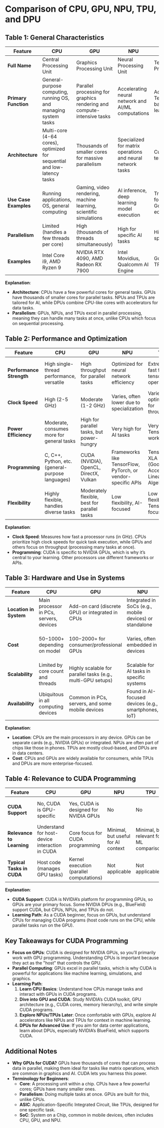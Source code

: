 # Comparison of CPU, GPU, NPU, TPU, and DPU

## Table 1: General Characteristics
| **Feature**              | **CPU**                                                                 | **GPU**                                                                 | **NPU**                                                                 | **TPU**                                                                 | **DPU**                                                                 |
|--------------------------|-------------------------------------------------------------------------|-------------------------------------------------------------------------|-------------------------------------------------------------------------|-------------------------------------------------------------------------|-------------------------------------------------------------------------|
| **Full Name**            | Central Processing Unit                                                 | Graphics Processing Unit                                                | Neural Processing Unit                                                  | Tensor Processing Unit                                                  | Data Processing Unit                                                    |
| **Primary Function**     | General-purpose computing, running OS, and managing system tasks         | Parallel processing for graphics rendering and compute-intensive tasks  | Accelerating neural network and AI/ML computations                      | Accelerating TensorFlow-based machine learning tasks                     | Offloading data-centric tasks (networking, storage, security)            |
| **Architecture**         | Multi-core (4-64 cores), optimized for sequential and low-latency tasks  | Thousands of smaller cores for massive parallelism                      | Specialized for matrix operations and neural network tasks               | Custom ASIC for tensor operations                                       | Combines CPU-like cores with accelerators for networking/storage         |
| **Use Case Examples**    | Running applications, OS, general computing                              | Gaming, video rendering, machine learning, scientific simulations       | AI inference, deep learning model execution                             | Training/inference for ML models in Google’s ecosystem                   | Data center networking, storage management, security processing          |
| **Parallelism**          | Limited (handles a few threads per core)                                 | High (thousands of threads simultaneously)                              | High for specific AI tasks                                              | High for tensor-specific tasks                                          | Moderate, focused on data tasks                                          |
| **Examples**             | Intel Core i9, AMD Ryzen 9                                              | NVIDIA RTX 4090, AMD Radeon RX 7900                                     | Intel Movidius, Qualcomm AI Engine                                      | Google Cloud TPU v5                                                     | NVIDIA BlueField, Fungible DPU                                          |

**Explanation**:
- **Architecture**: CPUs have a few powerful cores for general tasks. GPUs have thousands of smaller cores for parallel tasks. NPUs and TPUs are tailored for AI, while DPUs combine CPU-like cores with accelerators for data tasks.
- **Parallelism**: GPUs, NPUs, and TPUs excel in parallel processing, meaning they can handle many tasks at once, unlike CPUs which focus on sequential processing.

## Table 2: Performance and Optimization
| **Feature**              | **CPU**                                                                 | **GPU**                                                                 | **NPU**                                                                 | **TPU**                                                                 | **DPU**                                                                 |
|--------------------------|-------------------------------------------------------------------------|-------------------------------------------------------------------------|-------------------------------------------------------------------------|-------------------------------------------------------------------------|-------------------------------------------------------------------------|
| **Performance Strength** | High single-thread performance, versatile                               | High throughput for parallel tasks                                      | Optimized for neural network efficiency                                 | Extremely fast for tensor operations                                    | High efficiency for data-specific tasks                                 |
| **Clock Speed**          | High (2-5 GHz)                                                         | Moderate (1-2 GHz)                                                     | Varies, often lower due to specialization                               | Varies, optimized for throughput                                        | Moderate, similar to CPU                                                |
| **Power Efficiency**     | Moderate, consumes more for general tasks                               | High for parallel tasks, but power-hungry                               | Very high for AI tasks                                                 | Very high for TensorFlow workloads                                      | High for data center tasks                                              |
| **Programming**          | C, C++, Python, etc. (general-purpose languages)                        | CUDA (NVIDIA), OpenCL, DirectX, Vulkan                                  | Frameworks like TensorFlow, PyTorch, or vendor-specific APIs            | TensorFlow, XLA (Google’s Accelerated Linear Algebra)                   | DPDK, custom APIs, or Linux-based programming                           |
| **Flexibility**          | Highly flexible, handles diverse tasks                                  | Moderately flexible, best for parallel tasks                           | Low flexibility, AI-focused                                             | Low flexibility, TensorFlow-focused                                     | Moderate, focused on data center tasks                                  |

**Explanation**:
- **Clock Speed**: Measures how fast a processor runs (in GHz). CPUs prioritize high clock speeds for quick task execution, while GPUs and others focus on throughput (processing many tasks at once).
- **Programming**: CUDA is specific to NVIDIA GPUs, which is why it’s central to your learning. Other processors use different frameworks or APIs.

## Table 3: Hardware and Use in Systems
| **Feature**              | **CPU**                                                                 | **GPU**                                                                 | **NPU**                                                                 | **TPU**                                                                 | **DPU**                                                                 |
|--------------------------|-------------------------------------------------------------------------|-------------------------------------------------------------------------|-------------------------------------------------------------------------|-------------------------------------------------------------------------|-------------------------------------------------------------------------|
| **Location in System**   | Main processor in PCs, servers, devices                                 | Add-on card (discrete GPU) or integrated in CPUs                        | Integrated in SoCs (e.g., mobile devices) or standalone                 | Cloud-based or custom hardware (e.g., Google data centers)              | Data center servers, network cards                                      |
| **Cost**                 | $50-$1000+ depending on model                                          | $100-$2000+ for consumer/professional GPUs                             | Varies, often embedded in devices                                       | Cloud subscription or custom hardware (expensive)                       | $1000+ for enterprise-grade DPUs                                        |
| **Scalability**          | Limited by core count and threads                                       | Highly scalable for parallel tasks (e.g., multi-GPU setups)             | Scalable for AI tasks in specific systems                               | Highly scalable in cloud environments                                   | Scalable in data center environments                                    |
| **Availability**         | Ubiquitous in all computing devices                                     | Common in PCs, servers, and some mobile devices                         | Found in AI-focused devices (e.g., smartphones, IoT)                    | Primarily in Google Cloud or custom systems                             | Primarily in enterprise data centers                                    |

**Explanation**:
- **Location**: CPUs are the main processors in any device. GPUs can be separate cards (e.g., NVIDIA GPUs) or integrated. NPUs are often part of chips like those in phones. TPUs are mostly cloud-based, and DPUs are in data centers.
- **Cost**: CPUs and GPUs are widely available for consumers, while TPUs and DPUs are more enterprise-focused.

## Table 4: Relevance to CUDA Programming
| **Feature**              | **CPU**                                                                 | **GPU**                                                                 | **NPU**                                                                 | **TPU**                                                                 | **DPU**                                                                 |
|--------------------------|-------------------------------------------------------------------------|-------------------------------------------------------------------------|-------------------------------------------------------------------------|-------------------------------------------------------------------------|-------------------------------------------------------------------------|
| **CUDA Support**         | No, CUDA is GPU-specific                                                | Yes, CUDA is designed for NVIDIA GPUs                                   | No                                                                     | No                                                                     | Limited (some NVIDIA DPUs like BlueField support CUDA)                  |
| **Relevance to Learning** | Understand for host-device interaction in CUDA                          | Core focus for CUDA programming                                        | Minimal, but useful for AI context                                     | Minimal, but relevant for ML comparisons                               | Minimal, but relevant for data center CUDA applications                 |
| **Typical Tasks in CUDA**| Host code (manages GPU tasks)                                           | Kernel execution (parallel computations)                                | Not applicable                                                         | Not applicable                                                         | Network/storage acceleration (if CUDA-supported)                        |

**Explanation**:
- **CUDA Support**: CUDA is NVIDIA’s platform for programming GPUs, so GPUs are your primary focus. Some NVIDIA DPUs (e.g., BlueField) support CUDA, but CPUs, NPUs, and TPUs do not.
- **Learning Path**: As a CUDA beginner, focus on GPUs, but understand CPUs for managing CUDA programs (host code runs on the CPU, while parallel tasks run on the GPU).

## Key Takeaways for CUDA Programming
- **Focus on GPUs**: CUDA is designed for NVIDIA GPUs, so you’ll primarily work with GPU programming. Understanding CPUs is important because they act as the "host" that controls the GPU.
- **Parallel Computing**: GPUs excel in parallel tasks, which is why CUDA is powerful for applications like machine learning, simulations, and graphics.
- **Learning Path**:
  1. **Learn CPU Basics**: Understand how CPUs manage tasks and interact with GPUs in CUDA programs.
  2. **Dive into GPU and CUDA**: Study NVIDIA’s CUDA toolkit, GPU architecture (e.g., CUDA cores, memory hierarchy), and write simple CUDA programs.
  3. **Explore NPUs/TPUs Later**: Once comfortable with GPUs, explore AI accelerators like NPUs and TPUs for context in machine learning.
  4. **DPUs for Advanced Use**: If you aim for data center applications, learn about DPUs, especially NVIDIA’s BlueField, which supports CUDA.

## Additional Notes
- **Why GPUs for CUDA?** GPUs have thousands of cores that can process data in parallel, making them ideal for tasks like matrix operations, which are common in graphics and AI. CUDA lets you harness this power.
- **Terminology for Beginners**:
  - **Core**: A processing unit within a chip. CPUs have a few powerful cores; GPUs have many smaller ones.
  - **Parallelism**: Doing multiple tasks at once. GPUs are built for this, unlike CPUs.
  - **ASIC**: Application-Specific Integrated Circuit, like TPUs, designed for one specific task.
  - **SoC**: System on a Chip, common in mobile devices, often includes CPU, GPU, and NPU.